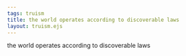 ```yaml
---
tags: truism
title: the world operates according to discoverable laws
layout: truism.ejs
---
```


the world operates according to discoverable laws